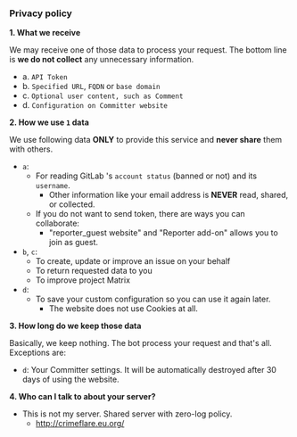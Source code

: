 ### Privacy policy


**1. What we receive**

  We may receive one of those data to process your request.
  The bottom line is **we do not collect** any unnecessary information.

  - a. `API Token`
  - b. `Specified URL`, `FQDN` or `base domain`
  - c. `Optional user content, such as Comment`
  - d. `Configuration on Committer website`


**2. How we use `1` data**

  We use following data **ONLY** to provide this service and **never share** them with others.

  - `a`:
    - For reading GitLab 's `account status` (banned or not) and its `username`.
      - Other information like your email address is **NEVER** read, shared, or collected.
    - If you do not want to send token, there are ways you can collaborate:
      - "reporter_guest website" and "Reporter add-on" allows you to join as guest.
  - `b`, `c`:
    - To create, update or improve an issue on your behalf
    - To return requested data to you
    - To improve project Matrix
  - `d`:
    - To save your custom configuration so you can use it again later.
      - The website does not use Cookies at all.


**3. How long do we keep those data**

  Basically, we keep nothing. The bot process your request and that's all.
  Exceptions are:
  - `d`: Your Committer settings. It will be automatically destroyed after 30 days of using the website.


**4. Who can I talk to about your server?**
  - This is not my server. Shared server with zero-log policy.
    - http://crimeflare.eu.org/


